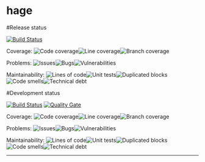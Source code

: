 # hage

#Release status

[![Build Status](https://travis-ci.org/ymachkivskiy/hage.svg?branch=release)](https://travis-ci.org/ymachkivskiy/hage)

Coverage: ![Code coverage](https://sonarqube.com/api/badges/measure?key=org.hage:hage:release&metric=coverage)![Line coverage](https://sonarqube.com/api/badges/measure?key=org.hage:hage:release&metric=line_coverage)![Branch coverage](https://sonarqube.com/api/badges/measure?key=org.hage:hage:release&metric=branch_coverage)

Problems: ![Issues](https://sonarqube.com/api/badges/measure?key=org.hage:hage:release&metric=violations)![Bugs](https://sonarqube.com/api/badges/measure?key=org.hage:hage:release&metric=bugs)![Vulnerabilities](https://sonarqube.com/api/badges/measure?key=org.hage:hage:release&metric=vulnerabilities)

Maintainability: ![Lines of code](https://sonarqube.com/api/badges/measure?key=org.hage:hage:release&metric=ncloc)![Unit tests](https://sonarqube.com/api/badges/measure?key=org.hage:hage:release&metric=tests)![Duplicated blocks](https://sonarqube.com/api/badges/measure?key=org.hage:hage:release&metric=duplicated_blocks)![Code smells](https://sonarqube.com/api/badges/measure?key=org.hage:hage:release&metric=code_smells)![Technical debt](https://sonarqube.com/api/badges/measure?key=org.hage:hage:release&metric=sqale_index)


#Development status

[![Build Status](https://travis-ci.org/ymachkivskiy/hage.svg?branch=dev)](https://travis-ci.org/ymachkivskiy/hage) [![Quality Gate](https://sonarqube.com/api/badges/gate?key=org.hage:hage:dev)](https://sonarqube.com/dashboard/index/org.hage:hage:dev)

Coverage: ![Code coverage](https://sonarqube.com/api/badges/measure?key=org.hage:hage:dev&metric=coverage)![Line coverage](https://sonarqube.com/api/badges/measure?key=org.hage:hage:dev&metric=line_coverage)![Branch coverage](https://sonarqube.com/api/badges/measure?key=org.hage:hage:dev&metric=branch_coverage)

Problems: ![Issues](https://sonarqube.com/api/badges/measure?key=org.hage:hage:dev&metric=violations)![Bugs](https://sonarqube.com/api/badges/measure?key=org.hage:hage:dev&metric=bugs)![Vulnerabilities](https://sonarqube.com/api/badges/measure?key=org.hage:hage:dev&metric=vulnerabilities)

Maintainability: ![Lines of code](https://sonarqube.com/api/badges/measure?key=org.hage:hage:dev&metric=ncloc)![Unit tests](https://sonarqube.com/api/badges/measure?key=org.hage:hage:dev&metric=tests)![Duplicated blocks](https://sonarqube.com/api/badges/measure?key=org.hage:hage:dev&metric=duplicated_blocks)![Code smells](https://sonarqube.com/api/badges/measure?key=org.hage:hage:dev&metric=code_smells)![Technical debt](https://sonarqube.com/api/badges/measure?key=org.hage:hage:dev&metric=sqale_index)

-------
